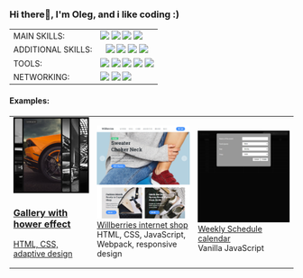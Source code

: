 ### Hi there👋, I'm Oleg, and i like coding :)

<table>
  <tboby>
    <tr>
      <td>
        MAIN SKILLS:
      </td>
      <td>
        <img src="https://img.shields.io/badge/HTML-555555.svg?&style=flat-square&logo=html5" /> <img src="https://img.shields.io/badge/CSS-555555.svg?&style=flat-square&logo=css3" /> <img src="https://img.shields.io/badge/JavaScript-555555.svg?&style=flat-square&logo=javascript" /> <img src="https://img.shields.io/badge/React.js-555555.svg?&style=flat-square&logo=react" />
      </td>
    </tr>
    <tr>
      <td>
        ADDITIONAL SKILLS:
      </td>
      <td style="text-align: center">
        <img src="https://img.shields.io/badge/Node.js-555555.svg?&style=flat-square&logo=node.js" /> <img src="https://img.shields.io/badge/npm-555555.svg?&style=flat-square&logo=npm" /> <img src="https://img.shields.io/badge/MongoDB-555555.svg?&style=flat-square&logo=mongodb" /> <img src="https://img.shields.io/badge/Express.js-555555.svg?&style=flat-square&logo=express" />
      </td>
    </tr>
    <tr>
      <td>
        TOOLS:
      </td>
      <td>
        <img src="https://img.shields.io/badge/VS code-555555.svg?&style=flat-square&logo=visualstudiocode" /> <img src="https://img.shields.io/badge/Github-555555.svg?&style=flat-square&logo=github" /> <img src="https://img.shields.io/badge/Chrome DEV tools-555555.svg?&style=flat-square&logo=googlechrome" /> <img src="https://img.shields.io/badge/Webpack-555555.svg?&style=flat-square&logo=webpack" /> <img src="https://img.shields.io/badge/Figma-555555.svg?&style=flat-square&logo=figma" />
      </td>
    </tr>
    <tr>
      <td>
        NETWORKING:
      </td>
      <td>
         <a target="_blank" href="https://www.linkedin.com/in/oleg-vintoniuk/"><img src="https://img.shields.io/badge/Linkedin-555555.svg?&style=flat-square&logo=linkedin" /></a> <a target="_blank" href="mailto:oleg.vintoniuk@gmail.com"><img src="https://img.shields.io/badge/Gmail-555555.svg?&style=flat-square&logo=gmail" /></a> <a target="_blank" href="https://drive.google.com/file/d/1DFlod8RlxJfScwojWQ86nye0jX3c-Ffz/view?usp=sharing"><img src="https://img.shields.io/badge/CV-555555.svg?&style=flat-square" /></a>
      </td>
    </tr>
  </tbody>
</table>

#### Examples:

<table>
  <tbody>
    <tr>
      <td>
        <img src="https://github.com/zion86/zion86/blob/main/assets/images/hover-slider.jpg" />
        <a href="https://zion86.github.io/portfolio/cards-gallery-with-hover-effect/index.html" target="_blank">
          <h3>Gallery with hower effect</h3>
          <p>HTML, CSS, adaptive design</p>
        </a>
      </td>
      <td>
        <img src="https://github.com/zion86/zion86/blob/main/assets/images/willberries-internet-store.jpg" />
        <a target="_blank" href="https://zion86.github.io/portfolio/Willberries/dist/index.html">Willberries internet shop</a>
        <br/>
        HTML, CSS, JavaScript, Webpack, responsive design
      </td>
        <td>
          <img src="https://github.com/zion86/zion86/blob/main/assets/images/js-organizer.jpg" />
          <a target="_blank" href="https://zion86.github.io/js-portfolio/events-calendar/dist/index.html">Weekly Schedule calendar</a>
        <br/>
        Vanilla JavaScript
      </td>
    </tr>
  </tbody>
</table>

<!--
**zion86/zion86** is a ✨ _special_ ✨ repository because its `README.md` (this file) appears on your GitHub profile.

Here are some ideas to get you started:

- 🔭 I’m currently working on ...
- 🌱 I’m currently learning ...
- 👯 I’m looking to collaborate on ...
- 🤔 I’m looking for help with ...
- 💬 Ask me about ...
- 📫 How to reach me: ...
- 😄 Pronouns: ...
- ⚡ Fun fact: ...
-->
